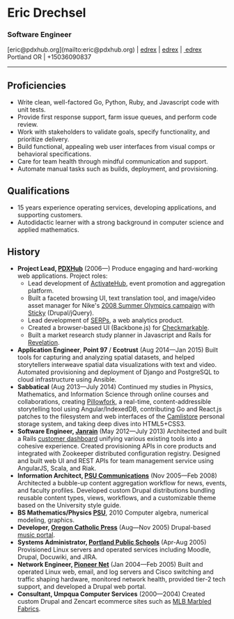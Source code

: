 # Eric Drechsel

### Software Engineer

<p class="linkbar">
[eric@pdxhub.org](mailto:eric@pdxhub.org) | <a href="https://twitter.com/edrex"><i class="fa fa-twitter"></i>edrex</a> | <a href="https://github.com/edrex?tab=activity"><i class="fa fa-github"></i>edrex</a> | <a href="http://www.linkedin.com/in/edrex/"><i class="fa fa-linkedin"></i>&nbsp;edrex</a><br/>
Portland OR | +15036090837
</p>

---

## Proficiencies

* Write clean, well-factored Go, Python, Ruby, and Javascript code with unit tests.
* Provide first response support, farm issue queues, and perform code review.
* Work with stakeholders to validate goals, specify functionality, and prioritize delivery.
* Build functional, appealing web user interfaces from visual comps or behavioral specifications.
* Care for team health through mindful communication and support.
* Automate manual tasks such as builds, deployment, and provisioning.

## Qualifications

* 15 years experience operating services, developing applications, and supporting customers.
* Autodidactic learner with a strong background in computer science and applied mathematics.
<div style="page-break-after:always;"></div>

## History

* **Project Lead, [PDXHub](https://pdxhub.org/)** (2006&mdash;) Produce engaging and hard-working web applications. Project roles:
  * Lead development of [ActivateHub](http://portland.activatehub.org/), event promotion and aggregation platform.
  * Built a faceted browsing UI, text translation tool, and image/video asset manager for Nike's [2008 Summer Olympics campaign](http://eric.pdxhub.org/resume/nike-media.jpg) with [Sticky](http://www.sticky.tv/) (Drupal/jQuery).
  * Lead development of [SERPs](https://serps.com/), a web analytics product.
  * Created a browser-based UI (Backbone.js) for [Checkmarkable](https://checkmarkable.com/).
  * Built a market research study planner in Javascript and Rails for [Revelation](http://revelationglobal.com/).
* **Application Engineer**, **Point 97** / **Ecotrust** (Aug 2014&mdash;Jan 2015) Built tools for capturing and analyzing spatial datasets, and helped storytellers interweave spatial data visualizations with text and video. Automated provisioning and deployment of Django and PostgreSQL to cloud infrastructure using Ansible.
* **Sabbatical** (Aug 2013&mdash;July 2014) Continued my studies in Physics, Mathematics, and Information Science through online courses and collaborations, creating [Pillowfork](http://github.com/edrex/pillowfork/), a real-time, content-addressible storytelling tool using Angular/IndexedDB, contributing Go and React.js patches to the filesystem and web interfaces of the [Camlistore](http://camlistore.org) personal storage system, and taking deep dives into HTML5+CSS3.
* **Software Engineer, [Janrain](http://janrain.com/)** (May 2012&mdash;July 2013) Architected and built a Rails [customer dashboard](https://dashboard.janrain.com/) unifying various existing tools into a cohesive experience. Created provisioning APIs in core products and integrated with Zookeeper distributed configuration registry. Designed and built web UI and REST APIs for team management service using AngularJS, Scala, and Riak.
* **Information Architect, [PSU Communications](http://www.pdx.edu/university-communications/)** (Nov 2005&mdash;Feb 2008) Architected a bubble-up content aggregation workflow for news, events, and faculty profiles. Developed custom Drupal distributions bundling reusable content types, views, workflows, and a customizable theme based on the University style guide.
* **BS Mathematics/Physics [PSU](http://www.mth.pdx.edu)**, 2010 Computer algebra, numerical modeling, graphics.
* **Developer, [Oregon Catholic Press](http://ocp.org/)** (Aug&mdash;Nov 2005) Drupal-based [music portal](http://spiritandsong.com/).
* **Systems Administrator, [Portland Public Schools](http://www.pps.k12.or.us/)** (Apr-Aug 2005) Provisioned Linux servers and operated services including Moodle, Drupal, Docuwiki, and JIRA.
* **Network Engineer, [Pioneer Net](http://pioneer-net.com/)** (Jan 2004&mdash;Feb 2005) Built and operated Linux web, email, and log servers and Cisco switching and traffic shaping hardware, monitored network health, provided tier-2 tech support, and developed a Drupal web portal.
* **Consultant, Umpqua Computer Services** (2000&mdash;2004) Created custom Drupal and Zencart ecommerce sites such as [MLB Marbled Fabrics](http://marbledfabrics.com).
